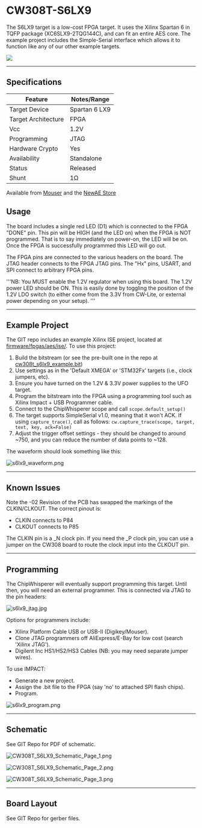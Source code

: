 # CW308T-S6LX9

The S6LX9 target is a low-cost FPGA target. It uses the Xilinx Spartan 6
in TQFP package (XC6SLX9-2TQG144C), and can fit an entire AES core. The
example project includes the Simple-Serial interface which allows it to
function like any of our other example targets.

![](Images/S6LX9-Top.jpg)

---

## Specifications

| Feature | Notes/Range |
|---------|----------|
| Target Device | Spartan 6 LX9 |
| Target Architecture | FPGA |
| Vcc | 1.2V |
| Programming | JTAG |
| Hardware Crypto | Yes |
| Availability | Standalone |
| Status | Released |
| Shunt | 1Ω |

Available from [Mouser](https://www.mouser.com/ProductDetail/NewAE/NAE-CW308T-S6LX9?qs=r5DSvlrkXmLB6Wv0H65vSg%3D%3DA)
and the [NewAE Store](https://store.newae.com/spartan-6-lx9-fpga-target-for-cw308/)

## Usage

The board includes a single red LED (D1) which is connected to the FPGA
"DONE" pin. This pin will be HIGH (and the LED on) when the FPGA is NOT
programmed. That is to say immediately on power-on, the LED will be on.
Once the FPGA is successfully programmed this LED will go out.

The FPGA pins are connected to the various headers on the board. The
JTAG header connects to the FPGA JTAG pins. The "Hx" pins, USART, and
SPI connect to arbitrary FPGA pins.

'''NB: You MUST enable the 1.2V regulator when using this board. The
1.2V power LED should be ON. This is easily done by toggling the
position of the 1.2V LDO switch (to either come from the 3.3V from
CW-Lite, or external power depending on your setup). '''

---

## Example Project

The GIT repo includes an example Xilinx ISE project, located at
[firmware/fpgas/aes/ise/](https://github.com/newaetech/chipwhisperer/tree/develop/firmware/fpgas/aes/ise).
To use this project:

1.  Build the bitstream (or see the pre-built one in the repo at
    [cw308t\_s6lx9\_example.bit](https://github.com/newaetech/chipwhisperer/raw/develop/firmware/fpgas/aes/ise/cw308t_s6lx9_example.bit))
1.  Use settings as in the 'Default XMEGA' or 'STM32Fx' targets (i.e.,
    clock jumpers, etc).
1.  Ensure you have turned on the 1.2V & 3.3V power supplies to the UFO
    target.
1.  Program the bitstream into the FPGA using a programming tool such as
    Xilinx Impact + USB Programmer cable.
1.  Connect to the ChipWhisperer scope and call `scope.default_setup()`
1.  The target supports SimpleSerial v1.0, meaning that it won't ACK. If using `capture_trace()`, call
    as follows: `cw.capture_trace(scope, target, text, key, ack=False)`
1.  Adjust the trigger offset settings - they should be changed to
    around \~750, and you can reduce the number of data points to \~128.

The waveform should look something like this:

![s6lx9\_waveform.png](Images/S6lx9_waveform.png "s6lx9_waveform.png")

---

## Known Issues

Note the -02 Revision of the PCB has swapped the markings of the
CLKIN/CLKOUT. The correct pinout is:

  - CLKIN connects to P84
  - CLKOUT connects to P85

The CLKIN pin is a _N clock pin. If you need the _P clock pin, you can
use a jumper on the CW308 board to route the clock input into the CLKOUT
pin.

---

## Programming

The ChipWhisperer will eventually support programming this target. Until
then, you will need an external programmer. This is connected via JTAG
to the pin headers:

![s6lx9\_jtag.jpg](Images/S6lx9_jtag.jpg "s6lx9_jtag.jpg")

Options for programmers include:

  - Xilinx Platform Cable USB or USB-II (Digikey/Mouser).
  - Clone JTAG programmers off AliExpress/E-Bay for low cost (search
    'Xilinx JTAG').
  - Digilent Inc HS1/HS2/HS3 Cables (NB: you may need separate jumper
    wires).

To use IMPACT:

  - Generate a new project.
  - Assign the .bit file to the FPGA (say 'no' to attached SPI flash
    chips).
  - Program.

![s6lx9\_program.png](Images/S6lx9_program.png "s6lx9_program.png")

---

## Schematic

See GIT Repo for PDF of schematic.

![CW308T\_S6LX9\_Schematic\_Page\_1.png](Images/CW308T_S6LX9_Schematic_Page_1.png "CW308T_S6LX9_Schematic_Page_1.png")

![CW308T\_S6LX9\_Schematic\_Page\_2.png](Images/CW308T_S6LX9_Schematic_Page_2.png "CW308T_S6LX9_Schematic_Page_2.png")

![CW308T\_S6LX9\_Schematic\_Page\_3.png](Images/CW308T_S6LX9_Schematic_Page_3.png "CW308T_S6LX9_Schematic_Page_3.png")

---

## Board Layout

See GIT Repo for gerber files.
